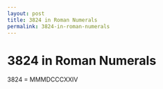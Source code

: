 ```yaml
---
layout: post
title: 3824 in Roman Numerals
permalink: 3824-in-roman-numerals
---
```


# 3824 in Roman Numerals

3824 = MMMDCCCXXIV
